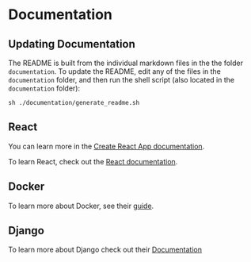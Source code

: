 # Documentation

## Updating Documentation

The README is built from the individual markdown files in the the folder ``documentation``. To update the README, edit any of the files in the ``documentation`` folder, and then run the shell script (also located in the ``documentation`` folder):
```shell script
sh ./documentation/generate_readme.sh
```

## React

You can learn more in the [Create React App documentation](https://facebook.github.io/create-react-app/docs/getting-started).

To learn React, check out the [React documentation](https://reactjs.org/).

## Docker

To learn more about Docker, see their [guide](https://docs.docker.com/). 

## Django

To learn more about Django check out their [Documentation](https://docs.djangoproject.com/en/3.0/)